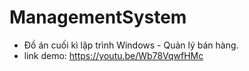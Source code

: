 ﻿# ManagementSystem
- Đồ án cuối kì lập trình Windows - Quản lý bán hàng.
- link demo: https://youtu.be/Wb78VqwfHMc
